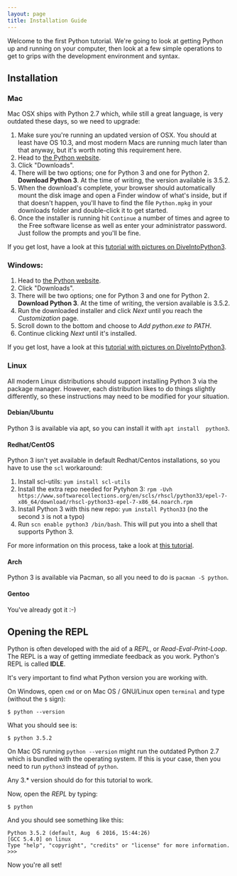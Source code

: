 ```yaml
---
layout: page
title: Installation Guide
---
```


Welcome to the first Python tutorial. We're going to look at getting Python up
and running on your computer, then look at a few simple operations to get to
grips with the development environment and syntax.

## Installation

### Mac

Mac OSX ships with Python 2.7 which, while still a great language, is very
outdated these days, so we need to upgrade:

1. Make sure you're running an updated version of OSX.  You should at least
   have OS 10.3, and most modern Macs are running much later than that anyway,
   but it's worth noting this requirement here.
2. Head to [the Python website](https://www.python.org/).
3. Click "Downloads".
4. There will be two options; one for Python 3 and one for Python 2. 
   **Download Python 3**. At the time of writing, the version available is
   3.5.2.
5. When the download's complete, your browser should automatically mount the
   disk image and open a Finder window of what's inside, but if that doesn't
   happen, you'll have to find the file `Python.mpkg` in your downloads folder
   and double-click it to get started.
6. Once the installer is running hit `Continue` a number of times and agree to
   the Free software license as well as enter your administrator password. Just
   follow the prompts and you'll be fine.

If you get lost, have a look at this [tutorial with pictures on DiveIntoPython3](http://www.diveintopython3.net/installing-python.html#macosx).

### Windows:

1. Head to [the Python website](https://www.python.org/).
2. Click "Downloads".
3. There will be two options; one for Python 3 and one for Python 2. 
   **Download Python 3**. At the time of writing, the version available is
   3.5.2.
4. Run the downloaded installer and click *Next* until you reach the
   *Customization* page.
5. Scroll down to the bottom and choose to *Add python.exe to PATH*.
6. Continue clicking *Next* until it's installed.

If you get lost, have a look at this [tutorial with pictures on DiveIntoPython3](http://www.diveintopython3.net/installing-python.html#windows).

### Linux

All modern Linux distributions should support installing Python 3 via the
package manager.  However, each distribution likes to do things slightly
differently, so these instructions may need to be modified for your situation.

#### Debian/Ubuntu

Python 3 is available via apt, so you can install it with `apt install 
python3`.

#### Redhat/CentOS

Python 3 isn't yet available in default Redhat/Centos installations, so you
have to use the `scl` workaround:

1. Install scl-utils: `yum install scl-utils`
2. Install the extra repo needed for Pytyhon 3:
        `rpm -Uvh https://www.softwarecollections.org/en/scls/rhscl/python33/epel-7-x86_64/download/rhscl-python33-epel-7-x86_64.noarch.rpm`
3. Install Python 3 with this new repo: `yum install Python33` (no the second
   `3` is not a typo)
4. Run `scn enable python3 /bin/bash`.  This will put you into a shell that
   supports Python 3.

For more information on this process, take a look at [this tutorial](https://devops.profitbricks.com/tutorials/install-python-3-in-centos-7/).

#### Arch

Python 3 is available via Pacman, so all you need to do is `pacman -S python`.

#### Gentoo

You've already got it :-)


## Opening the REPL

Python is often developed with the aid of a *REPL*, or *Read-Eval-Print-Loop*.
The REPL is a way of getting immediate feedback as you work. Python's REPL is
called **IDLE**.

It's very important to find what Python version you are working with.

On Windows, open `cmd` or on Mac OS / GNU/Linux open `terminal` and type
(without the `$` sign):

    $ python --version

What you should see is:

    $ python 3.5.2

On Mac OS running `python --version` might run the outdated Python 2.7 which is bundled with the operating system.
If this is your case, then you need to run `python3` instead of `python`.

Any 3.* version should do for this tutorial to work.

Now, open the *REPL* by typing:

    $ python

And you should see something like this:

    Python 3.5.2 (default, Aug  6 2016, 15:44:26) 
    [GCC 5.4.0] on linux
    Type "help", "copyright", "credits" or "license" for more information.
    >>> 

Now you're all set!
